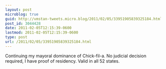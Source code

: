 ```yaml
---
layout: post
microblog: true
guid: http://vmstan-tweets.micro.blog/2011/02/05/33951905839325184.html
post_id: 3044428
date: 2011-02-05T12:15:39-0600
lastmod: 2011-02-05T12:15:39-0600
type: post
url: /2011/02/05/33951905839325184.html
---
```

Continuing my mayoral dominance of Chick-fil-a. No judicial decision required, I have proof of residency. Valid in all 52 states.
